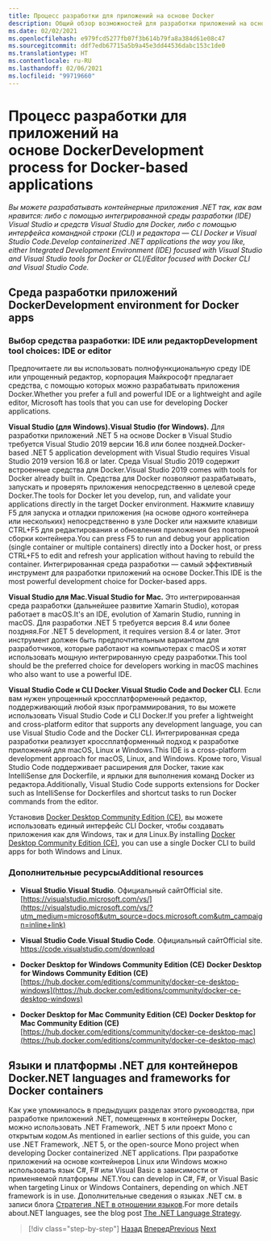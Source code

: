 ```yaml
---
title: Процесс разработки для приложений на основе Docker
description: Общий обзор возможностей для разработки приложений на основе Docker. Использование Visual Studio для Windows, Visual Studio для Mac и Visual Studio Code для поддержки нескольких платформ (Windows, macOS и Linux).
ms.date: 02/02/2021
ms.openlocfilehash: e979fcd5277fb07f3b614b79fa8a384d61e08c47
ms.sourcegitcommit: ddf7edb67715a5b9a45e3dd44536dabc153c1de0
ms.translationtype: HT
ms.contentlocale: ru-RU
ms.lasthandoff: 02/06/2021
ms.locfileid: "99719660"
---
```

# <a name="development-process-for-docker-based-applications"></a><span data-ttu-id="77df8-104">Процесс разработки для приложений на основе Docker</span><span class="sxs-lookup"><span data-stu-id="77df8-104">Development process for Docker-based applications</span></span>

<span data-ttu-id="77df8-105">*Вы можете разрабатывать контейнерные приложения .NET так, как вам нравится: либо с помощью интегрированной среды разработки (IDE) Visual Studio и средств Visual Studio для Docker, либо с помощью интерфейса командной строки (CLI) и редактора — CLI Docker и Visual Studio Code.*</span><span class="sxs-lookup"><span data-stu-id="77df8-105">*Develop containerized .NET applications the way you like, either Integrated Development Environment (IDE) focused with Visual Studio and Visual Studio tools for Docker or CLI/Editor focused with Docker CLI and Visual Studio Code.*</span></span>

## <a name="development-environment-for-docker-apps"></a><span data-ttu-id="77df8-106">Среда разработки приложений Docker</span><span class="sxs-lookup"><span data-stu-id="77df8-106">Development environment for Docker apps</span></span>

### <a name="development-tool-choices-ide-or-editor"></a><span data-ttu-id="77df8-107">Выбор средства разработки: IDE или редактор</span><span class="sxs-lookup"><span data-stu-id="77df8-107">Development tool choices: IDE or editor</span></span>

<span data-ttu-id="77df8-108">Предпочитаете ли вы использовать полнофункциональную среду IDE или упрощенный редактор, корпорация Майкрософт предлагает средства, с помощью которых можно разрабатывать приложения Docker.</span><span class="sxs-lookup"><span data-stu-id="77df8-108">Whether you prefer a full and powerful IDE or a lightweight and agile editor, Microsoft has tools that you can use for developing Docker applications.</span></span>

<span data-ttu-id="77df8-109">**Visual Studio (для Windows).**</span><span class="sxs-lookup"><span data-stu-id="77df8-109">**Visual Studio (for Windows).**</span></span> <span data-ttu-id="77df8-110">Для разработки приложений .NET 5 на основе Docker в Visual Studio требуется Visual Studio 2019 версии 16.8 или более поздней.</span><span class="sxs-lookup"><span data-stu-id="77df8-110">Docker-based .NET 5 application development with Visual Studio requires Visual Studio 2019 version 16.8 or later.</span></span> <span data-ttu-id="77df8-111">Среда Visual Studio 2019 содержит встроенные средства для Docker.</span><span class="sxs-lookup"><span data-stu-id="77df8-111">Visual Studio 2019 comes with tools for Docker already built in.</span></span> <span data-ttu-id="77df8-112">Средства для Docker позволяют разрабатывать, запускать и проверять приложения непосредственно в целевой среде Docker.</span><span class="sxs-lookup"><span data-stu-id="77df8-112">The tools for Docker let you develop, run, and validate your applications directly in the target Docker environment.</span></span> <span data-ttu-id="77df8-113">Нажмите клавишу F5 для запуска и отладки приложения (на основе одного контейнера или нескольких) непосредственно в узле Docker или нажмите клавиши CTRL+F5 для редактирования и обновления приложения без повторной сборки контейнера.</span><span class="sxs-lookup"><span data-stu-id="77df8-113">You can press F5 to run and debug your application (single container or multiple containers) directly into a Docker host, or press CTRL+F5 to edit and refresh your application without having to rebuild the container.</span></span> <span data-ttu-id="77df8-114">Интегрированная среда разработки — самый эффективный инструмент для разработки приложений на основе Docker.</span><span class="sxs-lookup"><span data-stu-id="77df8-114">This IDE is the most powerful development choice for Docker-based apps.</span></span>

<span data-ttu-id="77df8-115">**Visual Studio для Mac.**</span><span class="sxs-lookup"><span data-stu-id="77df8-115">**Visual Studio for Mac.**</span></span> <span data-ttu-id="77df8-116">Это интегрированная среда разработки (дальнейшее развитие Xamarin Studio), которая работает в macOS.</span><span class="sxs-lookup"><span data-stu-id="77df8-116">It's an IDE, evolution of Xamarin Studio, running in macOS.</span></span> <span data-ttu-id="77df8-117">Для разработки .NET 5 требуется версия 8.4 или более поздняя.</span><span class="sxs-lookup"><span data-stu-id="77df8-117">For .NET 5 development, it requires version 8.4 or later.</span></span> <span data-ttu-id="77df8-118">Этот инструмент должен быть предпочтительным вариантом для разработчиков, которые работают на компьютерах с macOS и хотят использовать мощную интегрированную среду разработки.</span><span class="sxs-lookup"><span data-stu-id="77df8-118">This tool should be the preferred choice for developers working in macOS machines who also want to use a powerful IDE.</span></span>

<span data-ttu-id="77df8-119">**Visual Studio Code и CLI Docker**.</span><span class="sxs-lookup"><span data-stu-id="77df8-119">**Visual Studio Code and Docker CLI**.</span></span> <span data-ttu-id="77df8-120">Если вам нужен упрощенный кроссплатформенный редактор, поддерживающий любой язык программирования, то вы можете использовать Visual Studio Code и CLI Docker.</span><span class="sxs-lookup"><span data-stu-id="77df8-120">If you prefer a lightweight and cross-platform editor that supports any development language, you can use Visual Studio Code and the Docker CLI.</span></span> <span data-ttu-id="77df8-121">Интегрированная среда разработки реализует кроссплатформенный подход к разработке приложений для macOS, Linux и Windows.</span><span class="sxs-lookup"><span data-stu-id="77df8-121">This IDE is a cross-platform development approach for macOS, Linux, and Windows.</span></span> <span data-ttu-id="77df8-122">Кроме того, Visual Studio Code поддерживает расширения для Docker, такие как IntelliSense для Dockerfile, и ярлыки для выполнения команд Docker из редактора.</span><span class="sxs-lookup"><span data-stu-id="77df8-122">Additionally, Visual Studio Code supports extensions for Docker such as IntelliSense for Dockerfiles and shortcut tasks to run Docker commands from the editor.</span></span>

<span data-ttu-id="77df8-123">Установив [Docker Desktop Community Edition (CE)](https://hub.docker.com/search/?type=edition&offering=community), вы можете использовать единый интерфейс CLI Docker, чтобы создавать приложения как для Windows, так и для Linux.</span><span class="sxs-lookup"><span data-stu-id="77df8-123">By installing [Docker Desktop Community Edition (CE)](https://hub.docker.com/search/?type=edition&offering=community), you can use a single Docker CLI to build apps for both Windows and Linux.</span></span>

### <a name="additional-resources"></a><span data-ttu-id="77df8-124">Дополнительные ресурсы</span><span class="sxs-lookup"><span data-stu-id="77df8-124">Additional resources</span></span>

- <span data-ttu-id="77df8-125">**Visual Studio**.</span><span class="sxs-lookup"><span data-stu-id="77df8-125">**Visual Studio**.</span></span> <span data-ttu-id="77df8-126">Официальный сайт</span><span class="sxs-lookup"><span data-stu-id="77df8-126">Official site.</span></span> \
  [https://visualstudio.microsoft.com/vs/](https://visualstudio.microsoft.com/vs/?utm_medium=microsoft&utm_source=docs.microsoft.com&utm_campaign=inline+link)

- <span data-ttu-id="77df8-127">**Visual Studio Code**.</span><span class="sxs-lookup"><span data-stu-id="77df8-127">**Visual Studio Code**.</span></span> <span data-ttu-id="77df8-128">Официальный сайт</span><span class="sxs-lookup"><span data-stu-id="77df8-128">Official site.</span></span> \
  <https://code.visualstudio.com/download>

- <span data-ttu-id="77df8-129">**Docker Desktop for Windows Community Edition (CE)**  </span><span class="sxs-lookup"><span data-stu-id="77df8-129">**Docker Desktop for Windows Community Edition (CE)** </span></span>\
  [https://hub.docker.com/editions/community/docker-ce-desktop-windows](https://hub.docker.com/editions/community/docker-ce-desktop-windows)

- <span data-ttu-id="77df8-130">**Docker Desktop for Mac Community Edition (CE)**  </span><span class="sxs-lookup"><span data-stu-id="77df8-130">**Docker Desktop for Mac Community Edition (CE)** </span></span>\
  [https://hub.docker.com/editions/community/docker-ce-desktop-mac](https://hub.docker.com/editions/community/docker-ce-desktop-mac)

## <a name="net-languages-and-frameworks-for-docker-containers"></a><span data-ttu-id="77df8-131">Языки и платформы .NET для контейнеров Docker</span><span class="sxs-lookup"><span data-stu-id="77df8-131">.NET languages and frameworks for Docker containers</span></span>

<span data-ttu-id="77df8-132">Как уже упоминалось в предыдущих разделах этого руководства, при разработке приложений .NET, помещенных в контейнеры Docker, можно использовать .NET Framework, .NET 5 или проект Mono с открытым кодом.</span><span class="sxs-lookup"><span data-stu-id="77df8-132">As mentioned in earlier sections of this guide, you can use .NET Framework, .NET 5, or the open-source Mono project when developing Docker containerized .NET applications.</span></span> <span data-ttu-id="77df8-133">При разработке приложений на основе контейнеров Linux или Windows можно использовать язык C\#, F\# или Visual Basic в зависимости от применяемой платформы .NET.</span><span class="sxs-lookup"><span data-stu-id="77df8-133">You can develop in C\#, F\#, or Visual Basic when targeting Linux or Windows Containers, depending on which .NET framework is in use.</span></span> <span data-ttu-id="77df8-134">Дополнительные сведения о языках .NET см. в записи блога [Стратегия .NET в отношении языков](https://devblogs.microsoft.com/dotnet/the-net-language-strategy/).</span><span class="sxs-lookup"><span data-stu-id="77df8-134">For more details about.NET languages, see the blog post [The .NET Language Strategy](https://devblogs.microsoft.com/dotnet/the-net-language-strategy/).</span></span>

>[!div class="step-by-step"]
><span data-ttu-id="77df8-135">[Назад](../architect-microservice-container-applications/scalable-available-multi-container-microservice-applications.md)
>[Вперед](docker-app-development-workflow.md)</span><span class="sxs-lookup"><span data-stu-id="77df8-135">[Previous](../architect-microservice-container-applications/scalable-available-multi-container-microservice-applications.md)
[Next](docker-app-development-workflow.md)</span></span>
